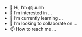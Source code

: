 - 👋 Hi, I’m @juulrh
- 👀 I’m interested in ...
- 🌱 I’m currently learning ...
- 💞️ I’m looking to collaborate on ...
- 📫 How to reach me ...

<!---
juulrh/juulrh is a ✨ special ✨ repository because its `README.md` (this file) appears on your GitHub profile.
You can click the Preview link to take a look at your changes.
--->


